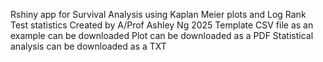 Rshiny app for Survival Analysis using Kaplan Meier plots and Log Rank Test statistics
Created by A/Prof Ashley Ng 2025
Template CSV file as an example can be downloaded
Plot can be downloaded as a PDF
Statistical analysis can be downloaded as a TXT
